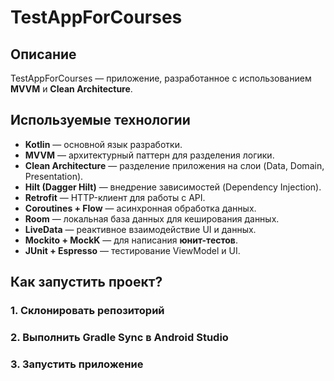 # TestAppForCourses

##  Описание
TestAppForCourses — приложение, разработанное с использованием **MVVM** и **Clean Architecture**.

##  Используемые технологии
- **Kotlin** — основной язык разработки.
- **MVVM** — архитектурный паттерн для разделения логики.
- **Clean Architecture** — разделение приложения на слои (Data, Domain, Presentation).
- **Hilt (Dagger Hilt)** — внедрение зависимостей (Dependency Injection).
- **Retrofit** — HTTP-клиент для работы с API.
- **Coroutines + Flow** — асинхронная обработка данных.
- **Room** — локальная база данных для кеширования данных.
- **LiveData** — реактивное взаимодействие UI и данных.
- **Mockito + MockK** — для написания **юнит-тестов**.
- **JUnit + Espresso** — тестирование ViewModel и UI.

##  Как запустить проект?
### 1. **Склонировать репозиторий**
### 2. **Выполнить Gradle Sync в Android Studio**
### 3. **Запустить приложение**